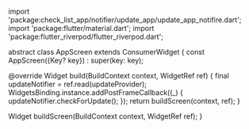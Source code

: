 import 'package:check_list_app/notifier/update_app/update_app_notifire.dart';
import 'package:flutter/material.dart';
import 'package:flutter_riverpod/flutter_riverpod.dart';

abstract class AppScreen extends ConsumerWidget {
  const AppScreen({Key? key}) : super(key: key);

  @override
  Widget build(BuildContext context, WidgetRef ref) {
    final updateNotifier = ref.read(updateProvider);
    WidgetsBinding.instance.addPostFrameCallback((_) {
      updateNotifier.checkForUpdate();
    });
    return buildScreen(context, ref);
  }

  Widget buildScreen(BuildContext context, WidgetRef ref);
}
